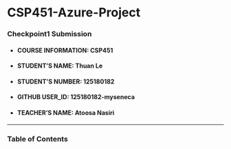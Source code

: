 # CSP451-Azure-Project

### Checkpoint1 Submission

* #### COURSE INFORMATION: CSP451
* #### STUDENT’S NAME: Thuan Le
* #### STUDENT'S NUMBER: 125180182
* #### GITHUB USER_ID: 125180182-myseneca
* #### TEACHER’S NAME: Atoosa Nasiri
___
### Table of Contents
